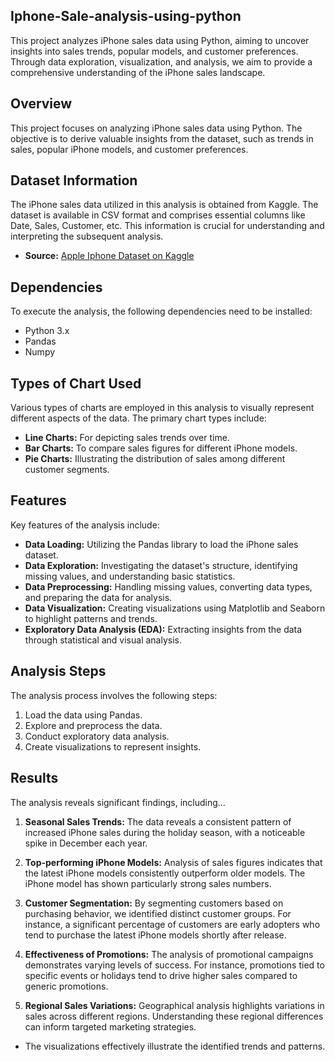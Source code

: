 ## Iphone-Sale-analysis-using-python
This project analyzes iPhone sales data using Python, aiming to uncover insights into sales trends, popular models, and customer preferences. Through data exploration, visualization, and analysis, we aim to provide a comprehensive understanding of the iPhone sales landscape.
## Overview
This project focuses on analyzing iPhone sales data using Python. The objective is to derive valuable insights from the dataset, such as trends in sales, popular iPhone models, and customer preferences.

## Dataset Information
The iPhone sales data utilized in this analysis is obtained from Kaggle. The dataset is available in CSV format and comprises essential columns like Date, Sales, Customer, etc. This information is crucial for understanding and interpreting the subsequent analysis.
 - **Source:** [Apple Iphone Dataset on Kaggle](https://www.kaggle.com/datasets/komalkhetlani/apple-iphone-data)

## Dependencies
To execute the analysis, the following dependencies need to be installed:
- Python 3.x
- Pandas
- Numpy

## Types of Chart Used
Various types of charts are employed in this analysis to visually represent different aspects of the data. The primary chart types include:

- **Line Charts:** For depicting sales trends over time.
- **Bar Charts:** To compare sales figures for different iPhone models.
- **Pie Charts:** Illustrating the distribution of sales among different customer segments.
## Features
Key features of the analysis include:

- **Data Loading:** Utilizing the Pandas library to load the iPhone sales dataset.
- **Data Exploration:** Investigating the dataset's structure, identifying missing values, and understanding basic statistics.
- **Data Preprocessing:** Handling missing values, converting data types, and preparing the data for analysis.
- **Data Visualization:** Creating visualizations using Matplotlib and Seaborn to highlight patterns and trends.
- **Exploratory Data Analysis (EDA):** Extracting insights from the data through statistical and visual analysis.
## Analysis Steps
The analysis process involves the following steps:

1. Load the data using Pandas.
2. Explore and preprocess the data.
3. Conduct exploratory data analysis.
4. Create visualizations to represent insights.
## **Results**
The analysis reveals significant findings, including...
1. **Seasonal Sales Trends:** The data reveals a consistent pattern of increased iPhone sales during the holiday season, with a noticeable spike in December each year.

2. **Top-performing iPhone Models:** Analysis of sales figures indicates that the latest iPhone models consistently outperform older models. The iPhone model has shown particularly strong sales numbers.

3. **Customer Segmentation:** By segmenting customers based on purchasing behavior, we identified distinct customer groups. For instance, a significant percentage of customers are early adopters who tend to purchase the latest iPhone models shortly after release.

4. **Effectiveness of Promotions:** The analysis of promotional campaigns demonstrates varying levels of success. For instance, promotions tied to specific events or holidays tend to drive higher sales compared to generic promotions.

5. **Regional Sales Variations:** Geographical analysis highlights variations in sales across different regions. Understanding these regional differences can inform targeted marketing strategies.
-  The visualizations effectively illustrate the identified trends and patterns.
